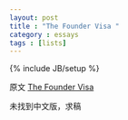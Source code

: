 ```yaml
---
layout: post
title : "The Founder Visa "
category : essays
tags : [lists]
---
```

{% include JB/setup %}

原文 [The Founder Visa](http://www.paulgraham.com/foundervisa.html)  

未找到中文版，求稿   
